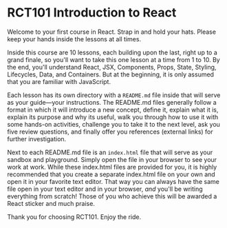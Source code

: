 # RCT101 Introduction to React

Welcome to your first course in React. Strap in and hold your hats. Please keep your hands inside the lessons at all times. 

Inside this course are 10 lessons, each building upon the last, right up to a grand finale, so you'll want to take this one lesson at a time from 1 to 10. By the end, you'll understand React, JSX, Components, Props, State, Styling, Lifecycles, Data, and Containers. But at the beginning, it is only assumed that you are familiar with JavaScript.

Each lesson has its own directory with a `README.md` file inside that will serve as your guide—your instructions. The README.md files generally follow a format in which it will introduce a new concept, define it, explain what it is, explain its purpose and why its useful, walk you through how to use it with some hands-on activities, challenge you to take it to the next level, ask you five review questions, and finally offer you references (external links) for further investigation. 

Next to each README.md file is an `index.html` file that will serve as your sandbox and playground. Simply open the file in your browser to see your work at work. While these index.html files are provided for you, it is highly recommended that you create a separate index.html file on your own and open it in your favorite text editor. That way you can always have the same file open in your text editor and in your browser, *and* you'll be writing everything from scratch! Those of you who achieve this will be awarded a React sticker and much praise. 

Thank you for choosing RCT101. Enjoy the ride.
